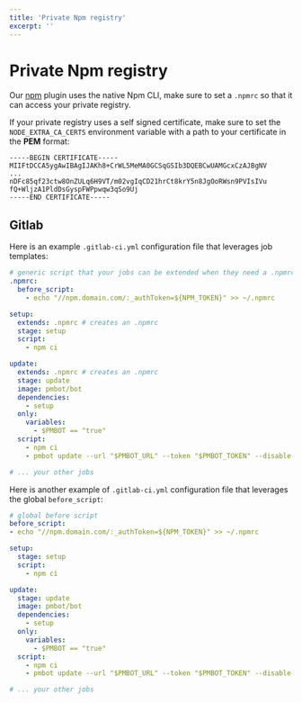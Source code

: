 ```yaml
---
title: 'Private Npm registry'
excerpt: ''
---
```


# Private Npm registry

Our [npm](/package-managers/npm) plugin uses the native Npm CLI, make sure to set a `.npmrc` so that it can access your private registry.

If your private registry uses a self signed certificate, make sure to set the `NODE_EXTRA_CA_CERTS` environment variable with a path to your certificate in the **PEM** format:

<div class="code-group" data-props='{ "lineNumbers": ["true"] }'>

```shell
-----BEGIN CERTIFICATE-----
MIIFtDCCA5ygAwIBAgIJAKh8+CrWL5MeMA0GCSqGSIb3DQEBCwUAMGcxCzAJBgNV
...
nDFc85qf23ctw8OnZULq6H9VT/m02vgIqCD21hrCt8krY5n8JgOoRWsn9PVIsIVu
fQ+WljzA1PldDsGyspFWPpwqw3qSo9Uj
-----END CERTIFICATE-----
```

</div>

## Gitlab 

Here is an example `.gitlab-ci.yml` configuration file that leverages job templates:

<div class="code-group" data-props='{ "lineNumbers": ["true"] }'>

```yaml
# generic script that your jobs can be extended when they need a .npmrc 
.npmrc:
  before_script:
    - echo "//npm.domain.com/:_authToken=${NPM_TOKEN}" >> ~/.npmrc

setup:
  extends: .npmrc # creates an .npmrc
  stage: setup
  script:
    - npm ci

update:
  extends: .npmrc # creates an .npmrc
  stage: update
  image: pmbot/bot
  dependencies:
    - setup
  only:
    variables:
      - $PMBOT == "true"
  script:
    - npm ci
    - pmbot update --url "$PMBOT_URL" --token "$PMBOT_TOKEN" --disable-host-key-verification

# ... your other jobs
```

</div>

Here is another example of `.gitlab-ci.yml` configuration file that leverages the global `before_script`:

<div class="code-group" data-props='{ "lineNumbers": ["true"] }'>

```yaml
# global before script
before_script:
- echo "//npm.domain.com/:_authToken=${NPM_TOKEN}" >> ~/.npmrc

setup:
  stage: setup
  script:
    - npm ci

update:
  stage: update
  image: pmbot/bot
  dependencies:
    - setup
  only:
    variables:
      - $PMBOT == "true"
  script:
    - npm ci
    - pmbot update --url "$PMBOT_URL" --token "$PMBOT_TOKEN" --disable-host-key-verification

# ... your other jobs
```

</div>
